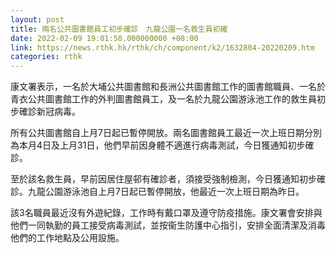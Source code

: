 ```yaml
---
layout: post
title: 兩名公共圖書館員工初步確診　九龍公園一名救生員初確
date: 2022-02-09 19:01:58.000000000 +08:00
link: https://news.rthk.hk/rthk/ch/component/k2/1632804-20220209.htm
categories: rthk
---
```


康文署表示，一名於大埔公共圖書館和長洲公共圖書館工作的圖書館職員、一名於青衣公共圖書館工作的外判圖書館員工，及一名於九龍公園游泳池工作的救生員初步確診新冠病毒。

所有公共圖書館自上月7日起已暫停開放。兩名圖書館員工最近一次上班日期分別為本月4日及上月31日，他們早前因身體不適進行病毒測試，今日獲通知初步確診。

至於該名救生員，早前因居住屋邨有確診者，須接受強制檢測，今日獲通知初步確診。九龍公園游泳池自上月7日起已暫停開放，他最近一次上班日期為昨日。

該3名職員最近沒有外遊紀錄，工作時有戴口罩及遵守防疫措施。康文署會安排與他們一同執勤的員工接受病毒測試，並按衞生防護中心指引，安排全面清潔及消毒他們的工作地點及公用設施。
